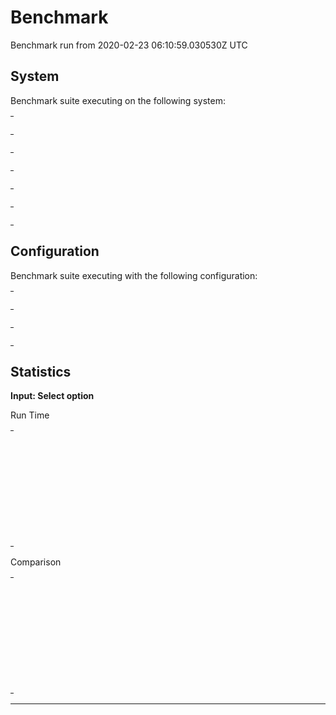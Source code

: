 # Benchmark

Benchmark run from 2020-02-23 06:10:59.030530Z UTC

## System

Benchmark suite executing on the following system:

<table style="width: 1%">
  <tr>
    <th style="width: 1%; white-space: nowrap">Operating System</th>
    <td>macOS</td>
  </tr><tr>
    <th style="white-space: nowrap">CPU Information</th>
    <td style="white-space: nowrap">Intel(R) Core(TM) i9-9880H CPU @ 2.30GHz</td>
  </tr><tr>
    <th style="white-space: nowrap">Number of Available Cores</th>
    <td style="white-space: nowrap">16</td>
  </tr><tr>
    <th style="white-space: nowrap">Available Memory</th>
    <td style="white-space: nowrap">32 GB</td>
  </tr><tr>
    <th style="white-space: nowrap">Elixir Version</th>
    <td style="white-space: nowrap">1.7.4</td>
  </tr><tr>
    <th style="white-space: nowrap">Erlang Version</th>
    <td style="white-space: nowrap">22.0</td>
  </tr>
</table>

## Configuration

Benchmark suite executing with the following configuration:

<table style="width: 1%">
  <tr>
    <th style="width: 1%">:time</th>
    <td style="white-space: nowrap">1 s</td>
  </tr><tr>
    <th>:parallel</th>
    <td style="white-space: nowrap">1</td>
  </tr><tr>
    <th>:warmup</th>
    <td style="white-space: nowrap">2 s</td>
  </tr>
</table>

## Statistics




__Input: Select option__

Run Time
<table style="width: 1%">
  <tr>
    <th>Name</th>
    <th style="text-align: right">IPS</th>
    <th style="text-align: right">Average</th>
    <th style="text-align: right">Devitation</th>
    <th style="text-align: right">Median</th>
    <th style="text-align: right">99th&nbsp;%</th>
  </tr>
  <tr>
    <td style="white-space: nowrap">Navigate (hound)</td>
    <td style="white-space: nowrap; text-align: right">69.75</td>
    <td style="white-space: nowrap; text-align: right">14.34 ms</td>
    <td style="white-space: nowrap; text-align: right">±5.52%</td>
    <td style="white-space: nowrap; text-align: right">14.25 ms</td>
    <td style="white-space: nowrap; text-align: right">16.55 ms</td>
  </tr>
  <tr>
    <td style="white-space: nowrap">Navigate (wallaby)</td>
    <td style="white-space: nowrap; text-align: right">61.01</td>
    <td style="white-space: nowrap; text-align: right">16.39 ms</td>
    <td style="white-space: nowrap; text-align: right">±6.82%</td>
    <td style="white-space: nowrap; text-align: right">16.46 ms</td>
    <td style="white-space: nowrap; text-align: right">22.76 ms</td>
  </tr>
  <tr>
    <td style="white-space: nowrap">Find element (hound)</td>
    <td style="white-space: nowrap; text-align: right">52.52</td>
    <td style="white-space: nowrap; text-align: right">19.04 ms</td>
    <td style="white-space: nowrap; text-align: right">±20.62%</td>
    <td style="white-space: nowrap; text-align: right">18.36 ms</td>
    <td style="white-space: nowrap; text-align: right">41.39 ms</td>
  </tr>
  <tr>
    <td style="white-space: nowrap">Visible text (hound)</td>
    <td style="white-space: nowrap; text-align: right">36.77</td>
    <td style="white-space: nowrap; text-align: right">27.20 ms</td>
    <td style="white-space: nowrap; text-align: right">±16.90%</td>
    <td style="white-space: nowrap; text-align: right">26.43 ms</td>
    <td style="white-space: nowrap; text-align: right">53.81 ms</td>
  </tr>
  <tr>
    <td style="white-space: nowrap">Find element (wallaby)</td>
    <td style="white-space: nowrap; text-align: right">34.85</td>
    <td style="white-space: nowrap; text-align: right">28.70 ms</td>
    <td style="white-space: nowrap; text-align: right">±10.85%</td>
    <td style="white-space: nowrap; text-align: right">27.94 ms</td>
    <td style="white-space: nowrap; text-align: right">42.29 ms</td>
  </tr>
  <tr>
    <td style="white-space: nowrap">Visible text (wallaby)</td>
    <td style="white-space: nowrap; text-align: right">26.06</td>
    <td style="white-space: nowrap; text-align: right">38.37 ms</td>
    <td style="white-space: nowrap; text-align: right">±15.20%</td>
    <td style="white-space: nowrap; text-align: right">37.07 ms</td>
    <td style="white-space: nowrap; text-align: right">66.69 ms</td>
  </tr>
</table>

Comparison
<table style="width: 1%">
  <tr>
    <th>Name</th>
    <th style="text-align: right">IPS</th>
    <th style="text-align: right">Slower</th>
  <tr>
    <td style="white-space: nowrap">Navigate (hound)</td>
    <td style="white-space: nowrap;text-align: right">69.75</td>
    <td>&nbsp;</td>
  </tr>
  <tr>
    <td style="white-space: nowrap">Navigate (wallaby)</td>
    <td style="white-space: nowrap; text-align: right">61.01</td>
    <td style="white-space: nowrap; text-align: right">1.14x</td>
  </tr>
  <tr>
    <td style="white-space: nowrap">Find element (hound)</td>
    <td style="white-space: nowrap; text-align: right">52.52</td>
    <td style="white-space: nowrap; text-align: right">1.33x</td>
  </tr>
  <tr>
    <td style="white-space: nowrap">Visible text (hound)</td>
    <td style="white-space: nowrap; text-align: right">36.77</td>
    <td style="white-space: nowrap; text-align: right">1.9x</td>
  </tr>
  <tr>
    <td style="white-space: nowrap">Find element (wallaby)</td>
    <td style="white-space: nowrap; text-align: right">34.85</td>
    <td style="white-space: nowrap; text-align: right">2.0x</td>
  </tr>
  <tr>
    <td style="white-space: nowrap">Visible text (wallaby)</td>
    <td style="white-space: nowrap; text-align: right">26.06</td>
    <td style="white-space: nowrap; text-align: right">2.68x</td>
  </tr>
</table>


<hr/>

